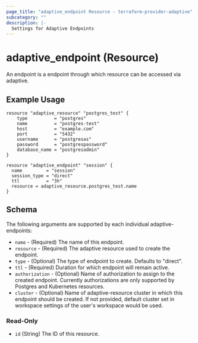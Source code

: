 ```yaml
---
page_title: "adaptive_endpoint Resource - terraform-provider-adaptive"
subcategory: ""
description: |-
  Settings for Adaptive Endpoints
---
```


# adaptive_endpoint (Resource)

An endpoint is a endpoint through which resource can be accessed via adaptive.

## Example Usage

```hcl
resource "adaptive_resource" "postgres_test" {
    type          = "postgres"
    name          = "postgres-test"
    host          = "example.com"
    port          = "5432"
    username      = "postgresas"
    password      = "postgrespassword"
    database_name = "postgresadmin"
}

resource "adaptive_endpoint" "session" {
  name         = "session"
  session_type = "direct"
  ttl          = "3h"
  resource = adaptive_resource.postgres_test.name
}
```

<!-- schema generated by tfplugindocs -->

## Schema

The following arguments are supported by each individual adaptive-endpoints:

- `name` - (Required) The name of this endpoint.
- `resource` - (Required) The adaptive resource used to create the endpoint.
- `type` - (Optional) The type of endpoint to create. Defaults to "direct".
- `ttl` - (Required) Duration for which endpoint will remain active.
- `authorization` - (Optional) Name of authorization to assign to the created endpoint. Currently authorizations are only supported by Postgres and Kubernetes resources.
- `cluster` - (Optional) Name of adaptive-resource cluster in which this endpoint should be created. If not provided, default cluster set in workspace settings of the user's workspace would be used.

### Read-Only

- `id` (String) The ID of this resource.
